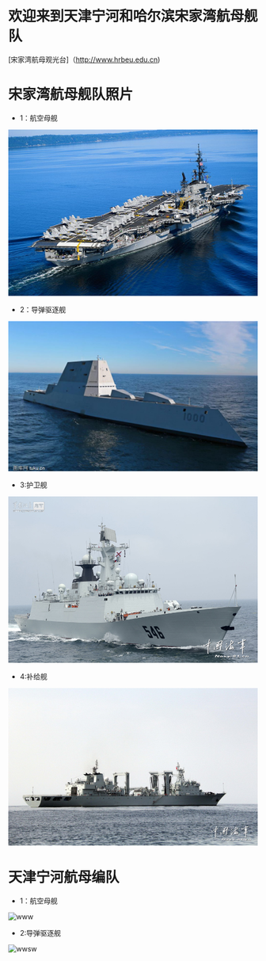# 欢迎来到天津宁河和哈尔滨宋家湾航母舰队

[宋家湾航母观光台]（http://www.hrbeu.edu.cn)

# 宋家湾航母舰队照片

* 1：航空母舰

![hangmu](https://github.com/abbqboy/my-brother/blob/master/file01/151169.png?raw=true)

* 2：导弹驱逐舰

![Alt text](https://github.com/abbqboy/my-brother/blob/master/file01/m2017050223494391.jpg?raw=true)

* 3:护卫舰

![huweijian](https://github.com/abbqboy/my-brother/blob/master/file01/333.jpg?raw=true)

* 4:补给舰

![buji](https://github.com/abbqboy/my-brother/blob/master/file01/444.jpg?raw=true)

# 天津宁河航母编队

* 1：航空母舰

![www](https://timgsa.baidu.com/timg?image&quality=80&size=b9999_10000&sec=1507105255729&di=03e5297a0485e8d1399c1d71d8a20693&imgtype=0&src=http%3A%2F%2Fi2.cqnews.net%2Fcbg%2Fattachement%2Fjpg%2Fsite1%2F20131012%2F180373c147e713c3138308.jpg)

* 2:导弹驱逐舰

![wwsw](https://timgsa.baidu.com/timg?image&quality=80&size=b9999_10000&sec=1507105524911&di=d08f1b314c681bca064fb6b6a7f71973&imgtype=0&src=http%3A%2F%2Fphotocdn.sohu.com%2F20130830%2FImg385455845.jpg)
